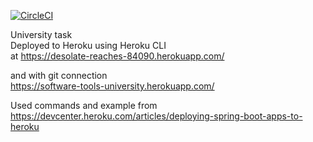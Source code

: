 
[![CircleCI](https://circleci.com/gh/MariyqZlateva/software-tools-university.svg?style=svg)](https://app.circleci.com/gh/MariyqZlateva/software-tools-university)

University task <br>
Deployed to Heroku using Heroku CLI <br>
at  https://desolate-reaches-84090.herokuapp.com/  <br>

and with git connection <br>
https://software-tools-university.herokuapp.com/

Used commands and example from <br>
https://devcenter.heroku.com/articles/deploying-spring-boot-apps-to-heroku <br>


